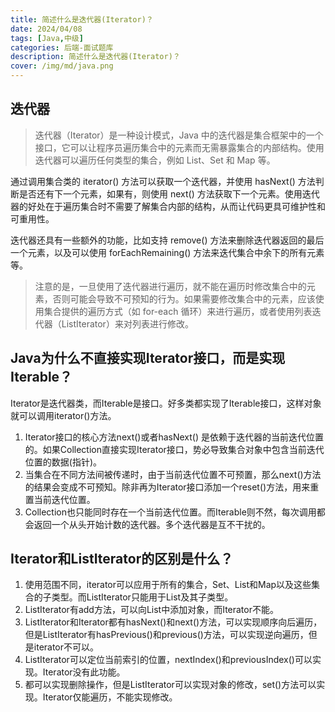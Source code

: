```yaml
---
title: 简述什么是迭代器(Iterator)？
date: 2024/04/08
tags: [Java,中级]
categories: 后端-面试题库
description: 简述什么是迭代器(Iterator)？
cover: /img/md/java.png
---
```



## 迭代器
>迭代器（Iterator）是一种设计模式，Java 中的迭代器是集合框架中的一个接口，它可以让程序员遍历集合中的元素而无需暴露集合的内部结构。使用迭代器可以遍历任何类型的集合，例如 List、Set 和 Map 等。

通过调用集合类的 iterator() 方法可以获取一个迭代器，并使用 hasNext() 方法判断是否还有下一个元素，如果有，则使用 next() 方法获取下一个元素。使用迭代器的好处在于遍历集合时不需要了解集合内部的结构，从而让代码更具可维护性和可重用性。

迭代器还具有一些额外的功能，比如支持 remove() 方法来删除迭代器返回的最后一个元素，以及可以使用 forEachRemaining() 方法来迭代集合中余下的所有元素等。

>注意的是，一旦使用了迭代器进行遍历，就不能在遍历时修改集合中的元素，否则可能会导致不可预知的行为。如果需要修改集合中的元素，应该使用集合提供的遍历方式（如 for-each 循环）来进行遍历，或者使用列表迭代器（ListIterator）来对列表进行修改。

## Java为什么不直接实现Iterator接口，而是实现Iterable？
Iterator是迭代器类，而Iterable是接口。好多类都实现了Iterable接口，这样对象就可以调用iterator()方法。
1. Iterator接口的核心方法next()或者hasNext() 是依赖于迭代器的当前迭代位置的。如果Collection直接实现Iterator接口，势必导致集合对象中包含当前迭代位置的数据(指针)。
2. 当集合在不同方法间被传递时，由于当前迭代位置不可预置，那么next()方法的结果会变成不可预知。除非再为Iterator接口添加一个reset()方法，用来重置当前迭代位置。
3. Collection也只能同时存在一个当前迭代位置。而Iterable则不然，每次调用都会返回一个从头开始计数的迭代器。多个迭代器是互不干扰的。

## Iterator和ListIterator的区别是什么？
1. 使用范围不同，iterator可以应用于所有的集合，Set、List和Map以及这些集合的子类型。而ListIterator只能用于List及其子类型。
2. ListIterator有add方法，可以向List中添加对象，而Iterator不能。
3. ListIterator和Iterator都有hasNext()和next()方法，可以实现顺序向后遍历，但是ListIterator有hasPrevious()和previous()方法，可以实现逆向遍历，但是iterator不可以。
4. ListIterator可以定位当前索引的位置，nextIndex()和previousIndex()可以实现。Iterator没有此功能。
5. 都可以实现删除操作，但是ListIterator可以实现对象的修改，set()方法可以实现。Iterator仅能遍历，不能实现修改。